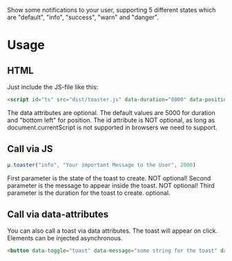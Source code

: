 Show some notifications to your user, supporting 5 different states which are "default", "info", "success", "warn" and "danger".

Usage
=====

## HTML
Just include the JS-file like this:
```html
<script id="ts" src="dist/toaster.js" data-duration="8000" data-position="top left" async></script>
```
The data attributes are optional.
The default values are 5000 for duration and "bottom left" for position.
The id attribute is NOT optional, as long as document.currentScript is not supported in browsers we need to support.

## Call via JS
```javascript
µ.toaster("info", "Your important Message to the User", 2000)
```
First parameter is the state of the toast to create. NOT optional!
Second parameter is the message to appear inside the toast. NOT optional!
Third parameter is the duration for the toast to create. optional.

## Call via data-attributes
You can also call a toast via data attributes. The toast will appear on click. Elements can be injected asynchronous.
```html
<button data-toggle="toast" data-message="some string for the toast" data-priority="success">show success</button>
```
